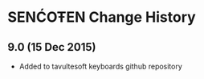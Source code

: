 SENĆOŦEN Change History
============================

9.0 (15 Dec 2015)
-----------------

* Added to tavultesoft keyboards github repository
